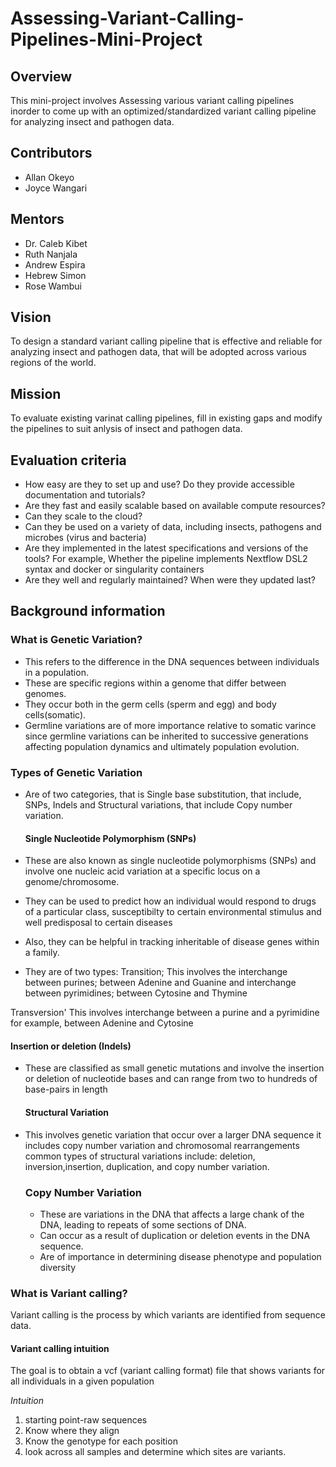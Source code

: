 # Assessing-Variant-Calling-Pipelines-Mini-Project
## Overview
This mini-project involves Assessing various variant calling pipelines inorder to come up with an optimized/standardized variant calling pipeline for analyzing insect and pathogen data.


## Contributors
- Allan Okeyo
- Joyce Wangari

## Mentors
- Dr. Caleb Kibet
- Ruth Nanjala
- Andrew Espira
- Hebrew Simon
- Rose Wambui

## Vision
To design a standard variant calling pipeline that is effective and reliable for analyzing insect and pathogen data, that will be adopted across various regions of the world.

## Mission
To evaluate existing varinat calling pipelines, fill in existing gaps and modify the pipelines to suit anlysis of insect and pathogen data.


## Evaluation criteria

- How easy are they to set up and use? Do they provide accessible documentation and tutorials?
- Are they fast and easily scalable based on available compute resources?
- Can they scale to the cloud?
- Can they be used on a variety of data, including insects, pathogens and microbes (virus and bacteria)
- Are they implemented in the latest specifications and versions of the tools? For example, Whether the pipeline implements Nextflow DSL2 syntax and docker or singularity containers
- Are they well and regularly maintained? When were they updated last?




## Background information
### What is Genetic Variation?
- This refers to the difference in the DNA sequences between individuals in a population.
- These are specific regions within a genome that differ between genomes.
- They occur both in the germ cells (sperm and egg) and body cells(somatic).
- Germline variations are of more importance relative to somatic varince since germline variations can be inherited to successive generations affecting population dynamics and ultimately population evolution.

### Types of Genetic Variation
- Are of two categories, that is Single base substitution, that include, SNPs, Indels and Structural variations, that include Copy number variation.

  #### Single Nucleotide Polymorphism (SNPs)
- These are also known as single nucleotide polymorphisms (SNPs) and involve one nucleic acid variation at a specific locus on a genome/chromosome.
- They can be used to predict how an individual would respond to drugs of a particular class, susceptibilty to certain environmental stimulus and well predisposal to certain diseases
- Also, they can be helpful in tracking inheritable of disease genes within a family.
- They are of two types:
 Transition; This involves the interchange between purines; between Adenine and Guanine and interchange between pyrimidines; between Cytosine and Thymine

 Transversion' This involves interchange between a purine and a pyrimidine for example, between Adenine and Cytosine

  #### Insertion or deletion (Indels)
- These are classified as small genetic mutations and involve the insertion or deletion of nucleotide bases and can range from two to hundreds of base-pairs in length

  #### Structural Variation

- This involves genetic variation that occur over a larger DNA sequence it includes copy number variation and chromosomal rearrangements
common types of structural variations include: deletion, inversion,insertion, duplication, and copy number variation.

  ### Copy Number Variation
  - These are variations in the DNA that affects a large chank of the DNA, leading to repeats of some sections of DNA. 
  - Can occur as a result of duplication or deletion events in the DNA sequence. 
  - Are of importance in determining disease phenotype and population diversity


 ### What is Variant calling?
Variant calling is the process by which variants are identified from sequence data.

  #### Variant calling intuition

The goal is to obtain a vcf (variant calling format) file that shows variants for all individuals in a given population 

 _Intuition_
1. starting point-raw sequences
2. Know where they align
3. Know the genotype for each position
4. look across all samples and determine which sites are variants.


